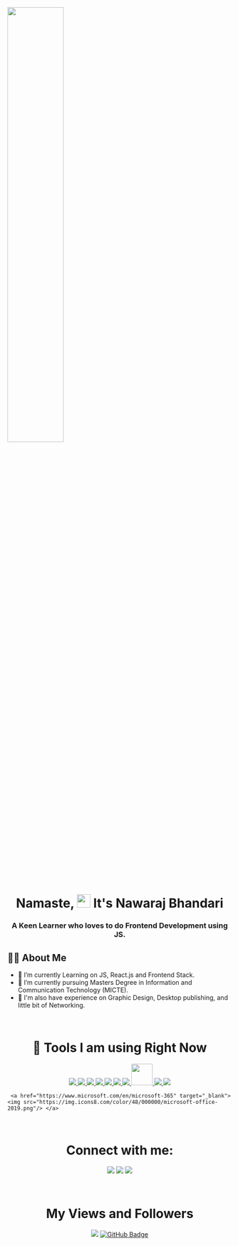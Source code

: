 <a href="#"><img width="50%" height="50%" src="https://images.unsplash.com/photo-1531297484001-80022131f5a1?ixlib=rb-1.2.1&ixid=MnwxMjA3fDB8MHxwaG90by1wYWdlfHx8fGVufDB8fHx8&auto=format&fit=crop&w=820&q=80" height="175px"/></a>

<h1 align="center">Namaste, <img src="https://raw.githubusercontent.com/MartinHeinz/MartinHeinz/master/wave.gif" width="30px"> It's Nawaraj Bhandari</h1>

<h3 align="center">A Keen Learner who loves to do Frontend Development using JS.</h3>

## 🙋‍♂️ About Me
- 🔭 I’m currently Learning on JS, React.js and Frontend Stack.
- 🌱 I’m currently pursuing Masters Degree in Information and Communication Technology (MICTE).
- 👯 I'm also have experience on Graphic Design, Desktop publishing, and little bit of Networking.

<br/>

<h1 align="center">🚀 Tools I am using Right Now</h1>

<p align="center">
    <a href="https://www.w3.org/html/" target="_blank"> <img src="https://img.icons8.com/color/48/000000/html-5.png"/> </a>
    <a href="https://www.w3schools.com/css/" target="_blank"> <img src="https://img.icons8.com/color/48/000000/css3.png"/> </a>
    <a href="https://developer.mozilla.org/en-US/docs/Web/JavaScript" target="_blank"> <img src="https://img.icons8.com/color/48/000000/javascript.png"/> </a>
    <a href="https://git-scm.com" target="_blank"> <img src="https://img.icons8.com/color/48/000000/git.png"/> </a>
    <a href="https://git-scm.com" target="_blank"> <img src="https://img.icons8.com/color/48/000000/react-native.png"/> </a>
     <a href="https://getbootstrap.com/" target="_blank"> <img src="https://img.icons8.com/color/48/000000/bootstrap.png"/> </a>
    <a href="https://https://mui.com/" target="_blank"> <img src="https://img.icons8.com/color/48/000000/material-ui.png"/> </a>
    <a href="https://tailwindcss.com/" target="_blank"> <img width="48px" src="https://th.bing.com/th/id/R.45a2677424884e762b69f83d82daab60?rik=W6xZWIgmsjBCwg&pid=ImgRaw&r=0"/> </a>
    <a href="https://www.linux.org/" target="_blank"><img src="https://img.icons8.com/color/48/000000/linux--v2.png"/> </a>
      <a href="https://www.adobe.com/products/photoshop.html" target="_blank"> <img src="https://img.icons8.com/color/48/000000/adobe-photoshop--v2.png"/> </a>
    
     <a href="https://www.microsoft.com/en/microsoft-365" target="_blank"> <img src="https://img.icons8.com/color/48/000000/microsoft-office-2019.png"/> </a>
</p>

<br/>

<h1 align="center">Connect with me:</h1>

<p align="center">
<a href = "https://www.linkedin.com/in/nawaraj-bhandari-1b4226145/"><img src="https://img.icons8.com/fluent/48/000000/linkedin.png"/></a>
<a href = "https://nawarajbhandary.tumblr.com/"><img src="https://img.icons8.com/fluent/48/000000/tumblr.png"/></a>
<a href = "https://www.instagram.com/nauloraaz/"><img src="https://img.icons8.com/fluent/48/000000/instagram-new.png"/></a>
</p>

<br/>

<h1 align="center"> My Views and Followers</h1>
<p align="center">
<a href="https://github.com/Meghna-DAS/github-profile-views-counter"><img src="https://komarev.com/ghpvc/?username=nawarajbhandary"></a>
<a href="https://github.com/nawarajbhandary?tab=followers"><img src="https://img.shields.io/github/followers/nawarajbhandry?label=Followers&style=social" alt="GitHub Badge"></a>
</p>
